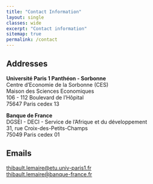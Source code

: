 ```yaml
---
title: "Contact Information"
layout: single
classes: wide
excerpt: "Contact information"
sitemap: true
permalink: /contact
---
```


## Addresses
**Université Paris 1 Panthéon - Sorbonne**  
Centre d’Economie de la Sorbonne (CES)  
Maison des Sciences Economiques  
106 - 112 Boulevard de l’Hôpital  
75647 Paris cedex 13

**Banque de France**  
DGSEI - DECI - Service de l’Afrique et du développement  
31, rue Croix-des-Petits-Champs  
75049 Paris cedex 01

## Emails
[thibault.lemaire@etu.univ-paris1.fr](mailto:thibault.lemaire@etu.univ-paris1.fr)  
[thibault.lemaire@banque-france.fr](mailto:thibault.lemaire@banque-france.fr)
